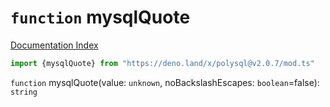 # `function` mysqlQuote

[Documentation Index](../README.md)

```ts
import {mysqlQuote} from "https://deno.land/x/polysql@v2.0.7/mod.ts"
```

`function` mysqlQuote(value: `unknown`, noBackslashEscapes: `boolean`=false): `string`

